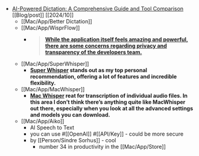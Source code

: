 - [AI-Powered Dictation: A Comprehensive Guide and Tool Comparison](https://afadingthought.substack.com/p/ai-powered-dictation-a-guide-and-apps-comparison) [[Blog/post]] [[2024/10]]
	- [[Mac/App/Better Dictation]]
	- [[Mac/App/WisprFlow]]
		- > **[While the application itself feels amazing and powerful, there are some concerns regarding privacy and transparency of the developers team.](https://www.reddit.com/r/macapps/comments/1fulspc/a_fair_warning_about_the_app_wispr_flow_voice/)**
	- [[Mac/App/SuperWhisper]]
		- **[Super Whisper](https://superwhisper.com/) stands out as my top personal recommendation, offering a lot of features and incredible flexibility.**
	- [[Mac/App/MacWhisper]]
		- **[Mac Whisper](https://goodsnooze.gumroad.com/l/macwhisper) reat for transcription of individual audio files. In this area I don’t think there’s anything quite like MacWhisper out there, especially when you look at all the advanced settings and models you can download.**
	- [[Mac/App/Aiko]]
		- AI Speech to Text
		- you can use #[[OpenAI]] #[[API/Key]] - could be more secure
		- by [[Person/Sindre Sorhus]] - cool
			- number 34 in productivity in the [[Mac/App/Store]]